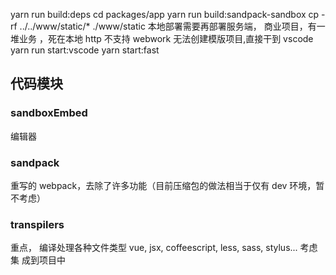 yarn run build:deps cd packages/app yarn run build:sandpack-sandbox cp -rf
../../www/static/\* ./www/static 本地部署需要再部署服务端， 商业项目，有一堆业务
，死在本地 http 不支持 webwork 无法创建模版项目,直接干到 vscode yarn run
start:vscode yarn start:fast

## 代码模块

### sandboxEmbed

编辑器

### sandpack

重写的 webpack，去除了许多功能（目前压缩包的做法相当于仅有 dev 环境，暂不考虑）

### transpilers

重点， 编译处理各种文件类型 vue, jsx, coffeescript, less, sass, stylus... 考虑集
成到项目中
